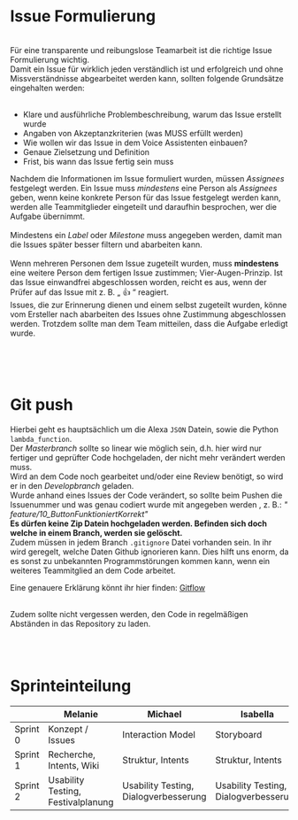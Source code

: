 # Issue Formulierung
<br>
Für eine transparente und reibungslose Teamarbeit ist die richtige Issue Formulierung wichtig. <br>
Damit ein Issue für wirklich jeden verständlich ist und erfolgreich und ohne Missverständnisse abgearbeitet werden kann, sollten folgende Grundsätze eingehalten werden: <br> <br>

*  Klare und ausführliche Problembeschreibung, warum das Issue erstellt wurde
*  Angaben von Akzeptanzkriterien (was MUSS erfüllt werden)
*  Wie wollen wir das Issue in dem Voice Assistenten einbauen?
*  Genaue Zielsetzung und Definition 
*  Frist, bis wann das Issue fertig sein muss<br>

Nachdem die Informationen im Issue formuliert wurden, müssen _Assignees_ festgelegt werden. Ein Issue muss *mindestens* eine Person als _Assignees_ geben, wenn keine konkrete Person für das Issue festgelegt werden kann, werden alle Teammitglieder eingeteilt und daraufhin besprochen, wer die Aufgabe übernimmt. <br> <br>
Mindestens ein _Label_ oder _Milestone_ muss angegeben werden, damit man die Issues später besser filtern und abarbeiten kann.
<br> <br>
Wenn mehreren Personen dem Issue zugeteilt wurden, muss **mindestens** eine weitere Person dem fertigen Issue zustimmen; Vier-Augen-Prinzip. Ist das Issue einwandfrei abgeschlossen worden, reicht es aus, wenn der Prüfer auf das Issue mit z. B. „ :+1: “ reagiert.  <br>
Issues, die zur Erinnerung dienen und einem selbst zugeteilt wurden, könne vom Ersteller nach abarbeiten des Issues ohne Zustimmung abgeschlossen werden. Trotzdem sollte man dem Team mitteilen, dass die Aufgabe erledigt wurde.
<br> <br>

<br> <br>
# Git push

Hierbei geht es hauptsächlich um die Alexa `JSON` Datein, sowie die Python `lambda_function`. <br>
Der _Masterbranch_ sollte so linear wie möglich sein, d.h. hier wird nur fertiger und geprüfter Code hochgeladen, der nicht mehr verändert werden muss. <br>
Wird an dem Code noch gearbeitet und/oder eine Review benötigt, so wird er in den _Developbranch_ geladen. <br>
Wurde anhand eines Issues der Code verändert, so sollte beim Pushen die Issuenummer und was genau codiert wurde mit angegeben werden , z. B.: _" feature/10_ButtonFunktioniertKorrekt"_ <br>
**Es dürfen keine Zip Datein hochgeladen werden. Befinden sich doch welche in einem Branch, werden sie gelöscht.** <br>
Zudem müssen in jedem Branch `.gitignore` Datei vorhanden sein. In ihr wird geregelt, welche Daten Github ignorieren kann. Dies hilft uns enorm, da es sonst zu unbekannten Programmstörungen kommen kann, wenn ein weiteres Teammitglied an dem Code arbeitet. <br>

Eine genauere Erklärung könnt ihr hier finden:  [Gitflow](https://www.atlassian.com/de/git/tutorials/comparing-workflows/gitflow-workflow) 
<br> <br>

Zudem sollte nicht vergessen werden, den Code in regelmäßigen Abständen in das Repository zu laden.

<br> <br>
# Sprinteinteilung

|          |  Melanie  |  Michael  | Isabella |    Eva    | Alexander |
| -------- | --------- | --------- | ---------| --------- | --------- |
| Sprint 0 |Konzept / Issues|Interaction Model | Storyboard | Dialoge | Interaction Model |
| Sprint 1 | Recherche, Intents, Wiki| Struktur, Intents | Struktur, Intents | Recherche, Intents, Wiki | Struktur, Intents|
| Sprint 2 | Usability Testing, Festivalplanung | Usability Testing, Dialogverbesserung | Usability Testing, Dialogverbesserung | Usability Testing, Dialogverbesserung | Usability Testing, Festivalplanung |
